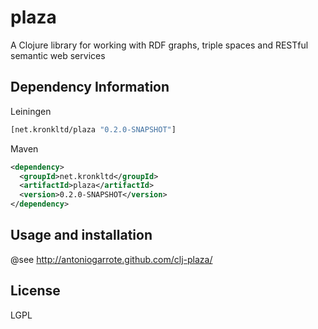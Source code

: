 # plaza

A Clojure library for working with RDF graphs, triple spaces and RESTful semantic web services

## Dependency Information

Leiningen

```clojure
[net.kronkltd/plaza "0.2.0-SNAPSHOT"]
```

Maven

```xml
<dependency>
  <groupId>net.kronkltd</groupId>
  <artifactId>plaza</artifactId>
  <version>0.2.0-SNAPSHOT</version>
</dependency>
```

## Usage and installation

@see http://antoniogarrote.github.com/clj-plaza/

## License

LGPL
